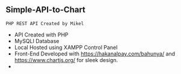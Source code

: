 ## Simple-API-to-Chart
```PHP REST API Created by Mikel```

- API Created with PHP
- MySQLI Database
- Local Hosted using XAMPP Control Panel
- Front-End Developed with https://hakanalpay.com/bahunya/ and https://www.chartjs.org/ for sleek design.
- 